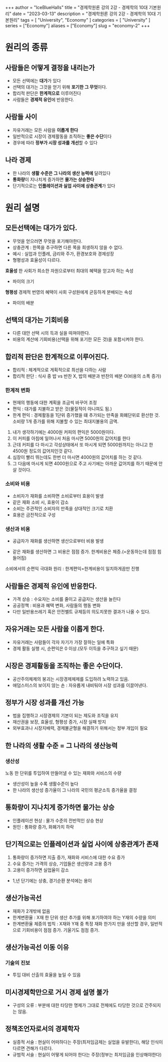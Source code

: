 +++
author = "IceBlueHalls"
title = "경제학원론 강의 2강 - 경제학의 10대 기본원리"
date = "2023-03-13"
description = "경제학원론 강의 2강 - 경제학의 10대 기본원리"
tags = [
    "University",
    "Economy"
]
categories = [
    "University"
]
series = ["Economy"]
aliases = ["Economy"]
slug = "economy-2"
+++

# 원리의 종류

## 사람들은 어떻게 결정을 내리는가
* 모든 선택에는 **대가**가 있다
* 선택의 대가는 그것을 얻기 위해 **포기한 그 무엇**이다.
* 합리적 판단은 **한계적으로** 이루어진다
* 사람들은 **경제적 유인**에 반응한다.

## 사람들 사이
* 자유거래는 모든 사람을 **이롭게 한다**
* 일반적으로 시장이 경제활동을 조직하는 **좋은 수단**이다
* 경우에 따라 **정부가 시장 성과를 개선**할 수 있다

## 나라 경제
* 한 나라의 **생활 수준은 그 나라의 생산 능력에** 달려있다
* **통화량**이 지나치게 증가하면 **물가는 상승한다**
* 단기적으로는 **인플레이션과 실업 사이에 상충관계**가 있다

# 원리 설명

## 모든선택에는 대가가 있다.
* 무엇을 얻으러면 무엇을 포기해야한다.
* 상충관계 : 한쪽을 추구하면 다른 쪽을 희생하지 않을 수 없다.  
* 예시 : 실업과 인플레, 금리와 주가, 환경보호와 경제성장 
* 형평성과 효율성이 다르다.

**효율성**
한 사회가 희소한 자원으로부터 최대의 혜택을 얻고자 하는 속성
- 파이의 크기

**형평성**
경제적 번영의 혜택이 사회 구성원에게 균등하게 분배되는 속성
- 파이의 배분

## 선택의 대가는 기회비용
* 다른 대안 선택 시의 득과 실을 따져야한다.
* 비용의 계산에 기회비용(선택을 위해 포기한 모든 것)을 포함시켜야 한다.

## 합리적 판단은 한계적으로 이루어진다.
* 합리적 : 체계적으로 게획적으로 최선을 다하는 사람
* 합리적 판단 : 식사 중 밥 vs 반찬 X, 밥의 배분과 반찬의 배분 O(비용의 소폭 증가)

### 한계적 변화
* 현재의 행동에 대한 계획을 조금씩 바꾸어 조정  
* 편익 : 대가를 지불하고 받은 것(물질적이 아니여도 됨.)
* 한계 편익 : 경제활동을 1단위 증가했을 떄 추가되는 만족을 화폐단위로 환산한 것. 소비량 1개 증가를 위해 지불할 수 있는 최대지불용의 금액.

1. 내가 생각하기에는 4000원 커피의 편익은 5000원이다.
2. 이 커피를 아침에 일어나서 처음 마시면 5000원의 값어치를 한다
3. 근데 커피를 다 마시고 각성상태에서 또 마시게 되면 5000원까지는 아니고 한 4500원 정도의 값어치인것 같다.
4. 심장이 빨리 뛰는데도 한번 더 마시면 4000원의 값어치를 하는 것 같다.
5. 그 다음에 마시게 되면 4000원으로 주고 사기에는 아까운 값어치를 하기 때문에 안 살 것이다.

### 소비와 비용
* 소비자가 재화를 소비하면 소비로부터 효용이 발생
* 같은 재화 소비 시, 효용이 감소
* 소비는 주관적인 소비자의 만족을 상대적인 크기로 치환
* 효용은 금전적으로 구성

### 생산과 비용
* 공급자가 재화를 생산하면 생산으로부터 비용 발생
- 같은 재화를 생산하면 그 비용은 점점 증가. 한계비용은 체증.(=운동하는데 점점 힘들어짐)

소비에서의 순편익 극대화 원리 : 한계편익=한계비용이 일치하게끔만 진행

## 사람들은 경제적 유인에 반응한다.
* 가격 상승 : 수요자는 소비를 줄이고 공급자는 생산을 늘린다
* 공공정책 : 비용과 혜택 변화, 사람들의 행동 변화
* 다만 일반용쓰레기 혹은 안전벨트 규제등의 의도치못한 결과가 나올 수 있다.

## 자유거래는 모든 사람을 이롭게 한다.
* 자유거래는 사람들이 각자 자기가 가장 잘하는 일에 특화
* 경제 활동 실행 시, 순편익은 0 이상.(모두 이득을 추구하고 싶기 때문)

## 시장은 경제활동을 조직하는 좋은 수단이다.
* 공산주의체제의 붕괴는 시장경제체제를 도입하려 노력하고 있음.
* 애덤스미스의 보이지 않는 손 : 자유롭게 내비둬야 시장 성과를 이끌어낸다.

## 정부가 시장 성과를 개선 가능
* 법을 집행하고 시장경제의 기본이 되는 제도와 조직을 유지
* 재산권을 보장, 효율성, 형평성 증가, 시장 실패 방지
* 외부효과나 시장지배력, 경제불균형을 해결하기 위해서는 정부 개입이 필요

## 한 나라의 생활 수준 = 그 나라의 생산능력

### 생산성
노동 한 단위를 투입하여 만들어낼 수 있는 재화와 서비스의 수량
* 생산성이 높을 수록 생활수준이 높다
* 한 나라의 생산성 증가율이 그 나라의 국민의 평균소득 증가율을 결정

## 통화량이 지나치게 증가하면 물가는 상승

* 인플레이션 현상 : 물가 수준의 전반적인 상승 현상
* 원인 : 통화량 증가, 화폐가치 하락

## 단기적으로는 인플레이션과 실업 사이에 상충관계가 존재
1. 통화량이 증가하면 지출 증가, 재화와 서비스에 대한 수요 증가
2. 수요 증가는 가격의 상승, 기업들은 생산량과 고용 증가
3. 고용이 증가하면 실업율이 감소

* 1,년 단기에는 상충, 경기순환 분석에는 용이

## 생산가능곡선
* 재화가 2개밖에 없음
* 한계변환율 : X재 한 단위 생산 추가를 위해 포기하여야 하는 Y재의 수량을 의미
* 한계변환율 체증의 법칙 : X재와 Y재 중 특정 재화 한가지 만을 생산할 경우, 일반적으로 기회비용이 점점 증가. 기울기도 점점 증가.

## 생산가능곡선 이동 이유

### 기술의 진보
* 투입 대비 산출의 효율을 높일 수 있음

## 미시경제학만으로 거시 경제 설명 불가
* 구성의 오류 : 부분에 대한 타당한 명제가 그대로 전체에도 타당한 것으로 간주되지는 않음.

## 정책조언자로서의 경제학자
* 실증적 서술 : 현실이 어떠하다는 주장(최저임금제는 실업을 유발한다), 해당 인식이 다르면 견해가 다르다.
* 규범적 서술 : 현실이 어떻게 되어야 한다는 주장(정부는 최저임금을 인상해야한다)

